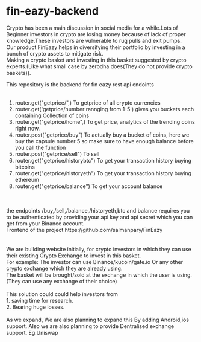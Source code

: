 # fin-eazy-backend
Crypto has been a main discussion in social media for a while.Lots of Beginner investors in crypto are losing money because of lack of proper knowledge.These investors are vulnerable to rug pulls and exit pumps.
<br/>
Our product FinEazy helps in diversifying their portfolio by investing in a bunch of crypto assets to mitigate risk.
<br/>
Making a crypto basket and investing in this basket suggested by crypto experts.(Like what small case by zerodha does(They do not provide crypto baskets)).
<br/>

This repository is the backend for fin eazy rest api endoints<br/>
<br/>
1. router.get("getprice/",) To getprice of all crypto currencies
2. router.get('getprice/number rannging from 1-5') gives you buckets each containing Collection of coins
3. router.get("getprice/home",) To get price, analytics of the trending coins right now.
4. router.post("getprice/buy") To actually buy a bucket of coins, here we buy the capsule number 5 so make sure to have enough balance before you call the function
5. router.post("getprice/sell") To sell
6. router.get("getprice/historybtc") To get your transaction history buying bitcoins
7. router.get("getprice/historyeth")  To get your transaction history buying ethereum
8. router.get("getprice/balance") To get your account balance

<br/>
<br/>
the endpoints /buy,/sell,/balance,/historyeth,btc and balance requires you to be authenticated by providing your api key and api secret which you can get from your Binance account.
<br/>
Frontend of the project https://github.com/salmanpary/FinEazy

<br/>
<br/>

<br/>
We are building website initially, for crypto investors in which they can use their existing Crypto Exchange to invest in this basket.
<br/>
For example: 
The investor can use Binance/kucoin/gate.io
Or any other crypto exchange which they are already using.
<br/>
The basket will be brought/sold at the exchange in which the user is using.
(They can use any exchange of their choice)
<br/>
<br/>
  This solution could could help investors from 
  <br/>
  1. saving time for research.
   <br/>
  2. Bearing huge losses.
    <br/>
    <br/>
As we expand,
We are also planning to expand this By adding Android,ios support.
Also we are also planning to provide Dentralised exchange support.
Eg:Uniswap
<br/>






